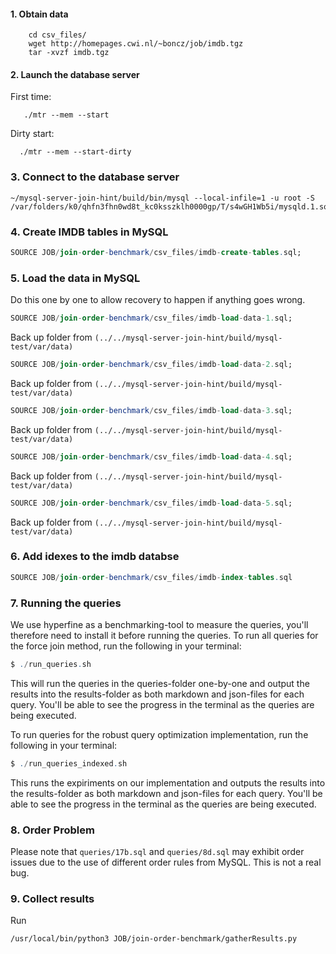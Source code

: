 #### 1. Obtain data
    
```shell
    cd csv_files/
    wget http://homepages.cwi.nl/~boncz/job/imdb.tgz
    tar -xvzf imdb.tgz
```

#### 2. Launch the database server
First time: 
 ```shell
    ./mtr --mem --start   
 ```

 Dirty start:
  ```shell
    ./mtr --mem --start-dirty
 ```

 ### 3. Connect to the database server

 ```shell
~/mysql-server-join-hint/build/bin/mysql --local-infile=1 -u root -S /var/folders/k0/qhfn3fhn0wd8t_kc0ksszklh0000gp/T/s4wGH1Wb5i/mysqld.1.sock
 ```

 

 ### 4. Create IMDB tables in MySQL
 ```sqlmysql
SOURCE JOB/join-order-benchmark/csv_files/imdb-create-tables.sql;
```

### 5. Load the data in MySQL 

Do this one by one to allow recovery to happen if anything goes wrong. 

```sqlmysql
SOURCE JOB/join-order-benchmark/csv_files/imdb-load-data-1.sql;
```
Back up folder from `(../../mysql-server-join-hint/build/mysql-test/var/data)`

```sqlmysql
SOURCE JOB/join-order-benchmark/csv_files/imdb-load-data-2.sql;
```
Back up folder from `(../../mysql-server-join-hint/build/mysql-test/var/data)`
```sqlmysql
SOURCE JOB/join-order-benchmark/csv_files/imdb-load-data-3.sql;
```
Back up folder from `(../../mysql-server-join-hint/build/mysql-test/var/data)`
```sqlmysql
SOURCE JOB/join-order-benchmark/csv_files/imdb-load-data-4.sql;
```
Back up folder from `(../../mysql-server-join-hint/build/mysql-test/var/data)`
```sqlmysql
SOURCE JOB/join-order-benchmark/csv_files/imdb-load-data-5.sql;
```
Back up folder from `(../../mysql-server-join-hint/build/mysql-test/var/data)`
### 6. Add idexes to the imdb databse
```sqlmysql
SOURCE JOB/join-order-benchmark/csv_files/imdb-index-tables.sql
```

### 7. Running the queries
We use hyperfine as a benchmarking-tool to measure the queries, you'll therefore need to install it before running the queries. To run all queries for the force join method, run the following in your terminal:
```sqlmysql
$ ./run_queries.sh
```
This will run the queries in the queries-folder one-by-one and output the results into the results-folder as both markdown and json-files for each query. You'll be able to see the progress in the terminal as the queries are being executed.


To run queries for the robust query optimization implementation, run the following in your terminal: 

```sqlmysql
$ ./run_queries_indexed.sh
```
This runs the expiriments on our implementation and outputs the results into the results-folder as both markdown and json-files for each query. You'll be able to see the progress in the terminal as the queries are being executed.


### 8. Order Problem
Please note that `queries/17b.sql` and `queries/8d.sql` may exhibit order issues due to the use of different order rules from MySQL. This is not a real bug.

### 9. Collect results

Run 

```shell
/usr/local/bin/python3 JOB/join-order-benchmark/gatherResults.py 
```
